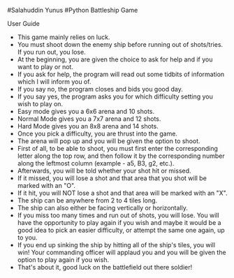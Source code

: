 #Salahuddin Yunus
#Python Battleship Game

User Guide

- This game mainly relies on luck.
- You must shoot down the enemy ship before running out of shots/tries. If you run out, you lose.
- At the beginning, you are given the choice to ask for help and if you want to play or not.
- If you ask for help, the program will read out some tidbits of information which I will inform you of.
- If you say no, the program closes and bids you good day.
- If you say yes, the program asks you for which difficulty setting you wish to play on.
- Easy mode gives you a 6x6 arena and 10 shots.
- Normal Mode gives you a 7x7 arena and 12 shots.
- Hard Mode gives you an 8x8 arena and 14 shots.
- Once you pick a difficulty, you are thrust into the game.
- The arena will pop up and you will be given the option to shoot.
- First of all, to be able to shoot, you must first enter the corresponding letter along the top row, and then follow it by the
  corresponding number along the leftmost column (example - a5, B3, g2, etc.).
- Afterwards, you will be told whether your shot hit or missed.
- If it missed, you will lose a shot and that area that you shot will be marked with an "O".
- If it hit, you will NOT lose a shot and that area will be marked with an "X".
- The ship can be anywhere from 2 to 4 tiles long.
- The ship can also either be facing vertically or horizontally.
- If you miss too many times and run out of shots, you will lose. You will have the opportunity to play again if you wish
  and maybe it would be a good idea to pick an easier difficulty, or attempt the same one again, up to you.
- If you end up sinking the ship by hitting all of the ship's tiles, you will win! Your commanding officer will applaud you
  and you will be given the option to play again if you wish.
- That's about it, good luck on the battlefield out there soldier!
